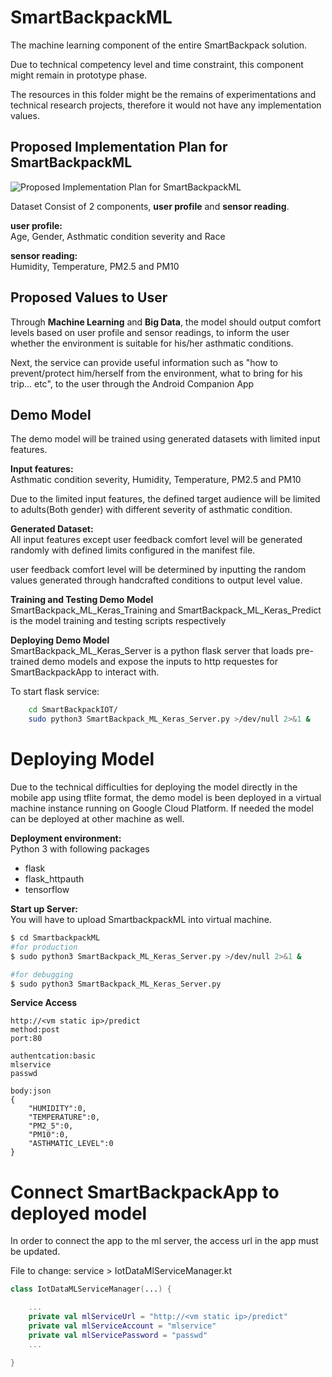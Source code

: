 # SmartBackpackML
The machine learning component of the entire SmartBackpack solution. 

Due to technical competency level and time constraint, this component might remain in prototype phase.  

The resources in this folder might be the remains of experimentations and technical research projects, therefore it would not have any implementation values.

## Proposed Implementation Plan for SmartBackpackML
![Proposed Implementation Plan for SmartBackpackML](https://github.com/c0j0s/SmartBackpack/blob/master/Documentations/5_ml_implementation_overview.jpeg)

Dataset Consist of 2 components, __user profile__ and __sensor reading__.

__user profile:__  
Age, Gender, Asthmatic condition severity and Race

__sensor reading:__  
Humidity, Temperature, PM2.5 and PM10

## Proposed Values to User
Through __Machine Learning__ and __Big Data__, the model should output comfort levels based on user profile and sensor readings, to inform the user whether the environment is suitable for his/her asthmatic conditions. 

Next, the service can provide useful information such as "how to prevent/protect him/herself from the environment, what to bring for his trip... etc", to the user through the Android Companion App

## Demo Model
The demo model will be trained using generated datasets with limited input features.  

__Input features:__  
Asthmatic condition severity, Humidity, Temperature, PM2.5 and PM10  

Due to the limited input features, the defined target audience will be limited to adults(Both gender) with different severity of asthmatic condition.

__Generated Dataset:__  
All input features except user feedback comfort level will be generated randomly with defined limits configured in the manifest file.

user feedback comfort level will be determined by inputting the random values generated through handcrafted conditions to output level value.

__Training and Testing Demo Model__  
SmartBackpack_ML_Keras_Training and SmartBackpack_ML_Keras_Predict is the model training and testing scripts respectively  

__Deploying Demo Model__  
SmartBackpack_ML_Keras_Server is a python flask server that loads pre-trained demo models and expose the inputs to http requestes for SmartBackpackApp to interact with.  

To start flask service:  
```sh
    cd SmartBackpackIOT/
    sudo python3 SmartBackpack_ML_Keras_Server.py >/dev/null 2>&1 &
```

# Deploying Model
Due to the technical difficulties for deploying the model directly in the mobile app using tflite format, the demo model is been deployed in a virtual machine instance running on Google Cloud Platform. If needed the model can be deployed at other machine as well.

__Deployment environment:__  
Python 3 with following packages
- flask
- flask_httpauth
- tensorflow

__Start up Server:__  
You will have to upload SmartbackpackML into virtual machine.  
```sh
$ cd SmartbackpackML
#for production
$ sudo python3 SmartBackpack_ML_Keras_Server.py >/dev/null 2>&1 &

#for debugging
$ sudo python3 SmartBackpack_ML_Keras_Server.py
```
__Service Access__
```
http://<vm static ip>/predict
method:post
port:80

authentcation:basic
mlservice
passwd

body:json
{
    "HUMIDITY":0,
    "TEMPERATURE":0,
    "PM2_5":0,
    "PM10":0,
    "ASTHMATIC_LEVEL":0
}
```

# Connect SmartBackpackApp to deployed model
In order to connect the app to the ml server, the access url in the app must be updated.

File to change: service > IotDataMlServiceManager.kt
```kotlin
class IotDataMLServiceManager(...) {

    ...
    private val mlServiceUrl = "http://<vm static ip>/predict"
    private val mlServiceAccount = "mlservice"
    private val mlServicePassword = "passwd"
    ...

}
```
